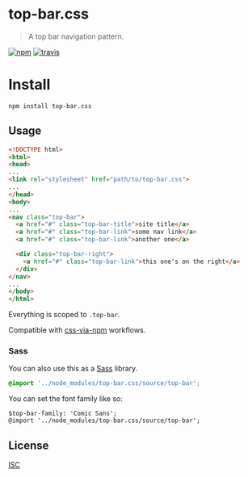 # top-bar.css

> A top bar navigation pattern.

[![npm][npm-image]][npm-url]
[![travis][travis-image]][travis-url]

[npm-image]: https://img.shields.io/npm/v/top-bar.css.svg?style=flat-square
[npm-url]: https://www.npmjs.com/package/top-bar.css
[travis-image]: https://img.shields.io/travis/ngoldman/top-bar.css.svg?style=flat-square
[travis-url]: https://travis-ci.org/ngoldman/top-bar.css

# Install

```
npm install top-bar.css
```

## Usage

```html
<!DOCTYPE html>
<html>
<head>
...
<link rel="stylesheet" href="path/to/top-bar.css">
...
</head>
<body>
...
<nav class="top-bar">
  <a href="#" class="top-bar-title">site title</a>
  <a href="#" class="top-bar-link">some nav link</a>
  <a href="#" class="top-bar-link">another one</a>

  <div class="top-bar-right">
    <a href="#" class="top-bar-link">this one's on the right</a>
  </div>
</nav>
...
</body>
</html>
```

Everything is scoped to `.top-bar`.

Compatible with [css-via-npm](https://github.com/sethvincent/css-via-npm) workflows.

### Sass

You can also use this as a [Sass](http://sass-lang.com/) library.

```scss
@import '../node_modules/top-bar.css/source/top-bar';
```

You can set the font family like so:

```
$top-bar-family: 'Comic Sans';
@import '../node_modules/top-bar.css/source/top-bar';
```

## License

[ISC](LICENSE.md)
